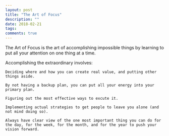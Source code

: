 ```yaml
---
layout: post
title: "The Art of Focus"
description: ""
date: 2018-02-21
tags: 
comments: true
---
```


The Art of Focus is the art of accomplishing impossible things by learning to put all your attention on one thing at a time. 

Accomplishing the extraordinary involves:


```
Deciding where and how you can create real value, and putting other things aside.

By not having a backup plan, you can put all your energy into your primary plan.

Figuring out the most effective ways to excute it.

Implementing actual strategies to get people to leave you alone (and not mind doing so).

Always have clear view of the one most important thing you can do for the day, for the week, for the month, and for the year to push your vision forward.
```

